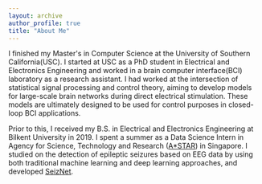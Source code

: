 ```yaml
---
layout: archive
author_profile: true
title: "About Me"
---
```


I finished my Master's in Computer Science at the University of Southern
California(USC). I started at USC as a PhD student in Electrical and Electronics
Engineering and worked in a brain computer interface(BCI) laboratory as a
research assistant. I had worked at the intersection of statistical signal
processing and control theory, aiming to develop models for large-scale brain
networks during direct electrical stimulation. These models are ultimately
designed to be used for control purposes in closed-loop BCI applications.

Prior to this, I received my B.S. in Electrical and Electronics Engineering at
Bilkent University in 2019. I spent a summer as a Data Science Intern in Agency
for Science, Technology and Research ([A*STAR][A_STAR]) in Singapore. I studied
on the detection of epileptic seizures based on EEG data by using both
traditional machine learning and deep learning approaches, and developed
[SeizNet][SeizNet].


[routes]: tracks/sample.html
[A_STAR]: https://www.a-star.edu.sg/
[SeizNet]: https://ieeexplore.ieee.org/abstract/document/8683229
